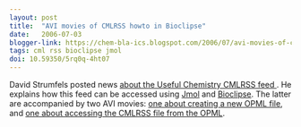 ```yaml
---
layout: post
title:  "AVI movies of CMLRSS howto in Bioclipse"
date:   2006-07-03
blogger-link: https://chem-bla-ics.blogspot.com/2006/07/avi-movies-of-cmlrss-howto-in.html
tags: cml rss bioclipse jmol
doi: 10.59350/5rq0q-4ht07
---
```


David Strumfels posted news [about the Useful Chemistry CMLRSS feed <i class="fa-solid fa-box-archive fa-xs"></i>](https://web.archive.org/web/20061011100407/http://usefulchem.blogspot.com/2006/07/cml-in-rss-feeds.html).
He explains how this feed can be accessed using [Jmol](http://www.jmol.org/) and [Bioclipse](http://www.bioclipse.net/). The latter are accompanied by two AVI
movies: [one about creating a new OPML file](http://showme.physics.drexel.edu/usefulchem/Software/bioclipse/CreatingAnOPML.avi), and
[one about accessing the CMLRSS file from the OPML](http://showme.physics.drexel.edu/usefulchem/Software/bioclipse/UsingAnOPML.avi).
